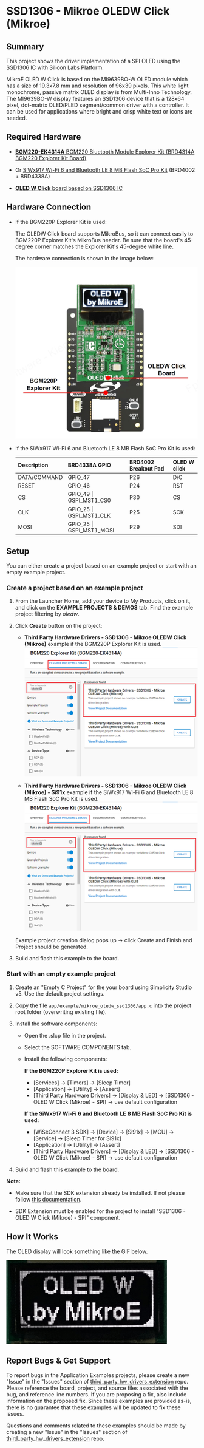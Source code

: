 # SSD1306 - Mikroe OLEDW Click (Mikroe) #

## Summary ##

This project shows the driver implementation of a SPI OLED using the SSD1306 IC with Silicon Labs Platform.

MikroE OLED W Click is based on the MI9639BO-W OLED module which has a size of 19.3x7.8 mm and resolution of 96x39 pixels. This white light monochrome, passive matrix OLED display is from Multi-Inno Technology. The MI9639BO-W display features an SSD1306 device that is a 128x64 pixel, dot-matrix OLED/PLED segment/common driver with a controller. It can be used for applications where bright and crisp white text or icons are needed.

## Required Hardware ##

- [**BGM220-EK4314A** BGM220 Bluetooth Module Explorer Kit (BRD4314A BGM220 Explorer Kit Board)](https://www.silabs.com/development-tools/wireless/bluetooth/bgm220-explorer-kit)

- Or [SiWx917 Wi-Fi 6 and Bluetooth LE 8 MB Flash SoC Pro Kit](https://www.silabs.com/development-tools/wireless/wi-fi/siwx917-pk6031a-wifi-6-bluetooth-le-soc-pro-kit) (BRD4002 + BRD4338A)

- [**OLED W Click** board based on SSD1306 IC](https://www.mikroe.com/oled-w-click)

## Hardware Connection ##

- If the BGM220P Explorer Kit is used:

  The OLEDW Click board supports MikroBus, so it can connect easily to BGM220P Explorer Kit's MikroBus header. Be sure that the board's 45-degree corner matches the Explorer Kit's 45-degree white line.

  The hardware connection is shown in the image below:

  ![board](image/hardware_connection.png "Hardware connection")

- If the SiWx917 Wi-Fi 6 and Bluetooth LE 8 MB Flash SoC Pro Kit is used:

  | Description  | BRD4338A GPIO            | BRD4002 Breakout Pad | OLED W click       |
  | -------------| ------------------------ | -------------------- | ------------------ |
  | DATA/COMMAND | GPIO_47                  | P26                  | D/C                |
  | RESET        | GPIO_46                  | P24                  | RST                |
  | CS           | GPIO_49 \| GSPI_MST1_CS0 | P30                  | CS                 |
  | CLK          | GPIO_25 \| GSPI_MST1_CLK | P25                  | SCK                |
  | MOSI         | GPIO_25 \| GSPI_MST1_MOSI| P29                  | SDI                |

## Setup ##

You can either create a project based on an example project or start with an empty example project.

### Create a project based on an example project ###

1. From the Launcher Home, add your device to My Products, click on it, and click on the **EXAMPLE PROJECTS & DEMOS** tab. Find the example project filtering by *oledw*.

2. Click **Create** button on the project:

   - **Third Party Hardware Drivers - SSD1306 - Mikroe OLEDW Click (Mikroe)** example if the BGM220P Explorer Kit is used.
   ![Create_example](image/create_example_1.png)

   - **Third Party Hardware Drivers - SSD1306 - Mikroe OLEDW Click (Mikroe) - Si91x** example if the SiWx917 Wi-Fi 6 and Bluetooth LE 8 MB Flash SoC Pro Kit is used.
   ![Create_example](image/create_example_2.png)

   Example project creation dialog pops up -> click Create and Finish and Project should be generated.

3. Build and flash this example to the board.

### Start with an empty example project ###

1. Create an "Empty C Project" for the your board using Simplicity Studio v5. Use the default project settings.

2. Copy the file `app/example/mikroe_oledw_ssd1306/app.c` into the project root folder (overwriting existing file).

3. Install the software components:

    - Open the .slcp file in the project.

    - Select the SOFTWARE COMPONENTS tab.

    - Install the following components:

      **If the BGM220P Explorer Kit is used:**

        - [Services] → [Timers] → [Sleep Timer]
        - [Application] → [Utility] → [Assert]
        - [Third Party Hardware Drivers] → [Display & LED] → [SSD1306 - OLED W Click (Mikroe) - SPI] → use default configuration

      **If the SiWx917 Wi-Fi 6 and Bluetooth LE 8 MB Flash SoC Pro Kit is used:**

        - [WiSeConnect 3 SDK] → [Device] → [Si91x] → [MCU] → [Service] → [Sleep Timer for Si91x]
        - [Application] → [Utility] → [Assert]
        - [Third Party Hardware Drivers] → [Display & LED] → [SSD1306 - OLED W Click (Mikroe) - SPI] → use default configuration

4. Build and flash this example to the board.

**Note:**

- Make sure that the SDK extension already be installed. If not please follow [this documentation](https://github.com/SiliconLabs/third_party_hw_drivers_extension/blob/master/README.md#how-to-add-to-simplicity-studio-ide).

- SDK Extension must be enabled for the project to install "SSD1306 - OLED W Click (Mikroe) - SPI" component.

## How It Works ##

The OLED display will look something like the GIF below.

![logging_screen](image/testing_result.gif)

## Report Bugs & Get Support ##

To report bugs in the Application Examples projects, please create a new "Issue" in the "Issues" section of [third_party_hw_drivers_extension](https://github.com/SiliconLabs/third_party_hw_drivers_extension) repo. Please reference the board, project, and source files associated with the bug, and reference line numbers. If you are proposing a fix, also include information on the proposed fix. Since these examples are provided as-is, there is no guarantee that these examples will be updated to fix these issues.

Questions and comments related to these examples should be made by creating a new "Issue" in the "Issues" section of [third_party_hw_drivers_extension](https://github.com/SiliconLabs/third_party_hw_drivers_extension) repo.
